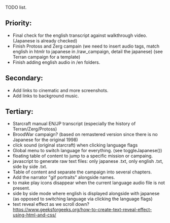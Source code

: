 TODO list.

Priority:
---------

- Final check for the english transcript against walkthrough video.
(Japanese is already checked)
- Finish Protoss and Zerg campain
(we need to insert audio tags, match english in htmlr to japanese in /raw_campaign, detail the japanese)
(see Terran campaign for a template)
- Finish adding english audio in /en folders.

Secondary:
----------

- Add links to cinematic and more screenshots.
- Add links to background music.

Tertiary:
----------

- Starcraft manual EN/JP transcript (especially the history of Terran/Zerg/Protoss)
- BroodWar campaign?
(based on remastered version since there is no Japanese for the original 1998)
- click sound (original starcraft) when clicking language flags
- Global menu to switch language for everything. (see toggleJapanese())
- floating table of content to jump to a specific mission or campaing.
- javascript to generate raw text files: only japanese .txt, only english .txt, side by side .txt.
- Table of content and separate the campaign into several chapters.
- Add the narrator "gif portraits" alongside names.
- to make play icons disappear when the current language audio file is not present.
- side by side mode where english is displayed alongside with japanese
(as opposed to switching language via clicking the language flags)
- text reveal effect as we scroll down?
https://www.geeksforgeeks.org/how-to-create-text-reveal-effect-using-html-and-css/
